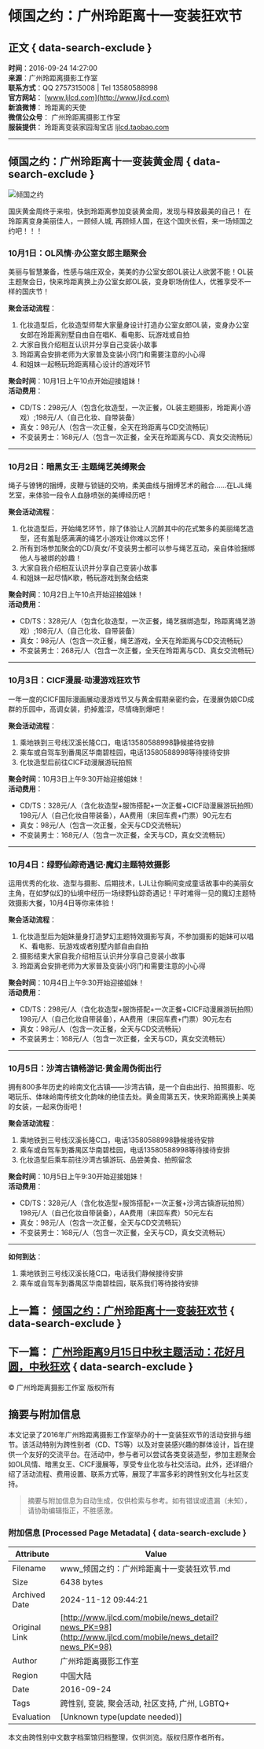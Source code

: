 # 倾国之约：广州玲距离十一变装狂欢节

## 正文 { data-search-exclude }


**时间**：2016-09-24 14:27:00  
**来源**：广州玲距离摄影工作室  
**联系方式**：QQ 2757315008 | Tel 13580588998  
**官方网站**： [www.ljlcd.com](http://www.ljlcd.com)  
**新浪微博**： 玲距离的天使  
**微信公众号**： 广州玲距离摄影工作室  
**服装提供**： 玲距离变装家园淘宝店 [ljlcd.taobao.com](http://ljlcd.taobao.com)

---

## 倾国之约：广州玲距离十一变装黄金周 { data-search-exclude }

![倾国之约](http://www.ljlcd.com/file/news/201902/20/_fileID=4142.jpeg)

国庆黄金周终于来啦，快到玲距离参加变装黄金周，发现与释放最美的自己！ 在玲距离变身美丽佳人，一顾倾人城, 再顾倾人国，在这个国庆长假，来一场倾国之约吧！！！

### 10月1日：OL风情·办公室女郎主题聚会
美丽与智慧兼备，性感与端庄双全，美美的办公室女郎OL装让人欲罢不能！OL装主题聚会日，快来玲距离换上办公室女郎OL装，变身职场俏佳人，优雅享受不一样的国庆节！

**聚会活动流程**：
1. 化妆造型后，化妆造型师帮大家量身设计打造办公室女郎OL装，变身办公室女郎在玲距离别墅自由自在唱K、看电影、玩游戏或自拍
2. 大家自我介绍相互认识并分享自己变装小故事
3. 玲距离会安排老师为大家普及变装小窍门和需要注意的小心得
4. 和姐妹一起畅玩玲距离精心设计的游戏环节

**聚会时间**：10月1日上午10点开始迎接姐妹！  
**活动费用**：
- CD/TS：298元/人（包含化妆造型，一次正餐，OL装主题摄影，玲距离小游戏）;198元/人（自己化妆、自带装备）
- 真女：98元/人（包含一次正餐，全天在玲距离与CD交流畅玩）
- 不变装男士：168元/人（包含一次正餐，全天在玲距离与CD、真女交流畅玩）

---

### 10月2日：暗黑女王·主题绳艺美缚聚会
绳子与镣铐的捆缚，皮鞭与锁链的交响，柔美曲线与捆缚艺术的融合……在LJL绳艺室，来体验一段令人血脉喷张的美缚经历吧！

**聚会活动流程**：
1. 化妆造型后，开始绳艺环节，除了体验让人沉醉其中的花式繁多的美丽绳艺造型，还有羞耻感满满的绳艺小游戏让你难以忘怀！
2. 所有到场参加聚会的CD/真女/不变装男士都可以参与绳艺互动，亲自体验捆绑他人与被绑的妙趣！
3. 大家自我介绍相互认识并分享自己变装小故事
4. 和姐妹一起尽情K歌，畅玩游戏到聚会结束

**聚会时间**：10月2日上午10点开始迎接姐妹！  
**活动费用**：
- CD/TS：328元/人（包含化妆造型，一次正餐，绳艺捆绑造型，玲距离绳艺游戏）;198元/人（自己化妆、自带装备）
- 真女：98元/人（包含一次正餐，绳艺游戏，全天在玲距离与CD交流畅玩）
- 不变装男士：268元/人（包含一次正餐，全天在玲距离与CD、真女交流畅玩）

---

### 10月3日：CICF漫展·动漫游戏狂欢节
一年一度的CICF国际漫画展动漫游戏节又与黄金假期亲密约会，在漫展伪娘CD成群的乐园中，高调女装，扔掉羞涩，尽情嗨到爆吧！

**聚会活动流程**：
1. 乘地铁到三号线汉溪长隆C口，电话13580588998静候接待安排
2. 乘车或自驾车到番禺区华南碧桂园，电话13580588998等待接待安排
3. 化妆造型后前往CICF动漫展游玩拍照

**聚会时间**：10月3日上午9:30开始迎接姐妹！  
**活动费用**：
- CD/TS：328元/人（含化妆造型+服饰搭配+一次正餐+CICF动漫展游玩拍照）198元/人（自己化妆自带装备），AA费用（来回车费+门票）90元左右 
- 真女：98元/人（包含一次正餐，全天与CD交流畅玩）
- 不变装男士：168元/人（包含一次正餐，全天与CD，真女交流畅玩）

---

### 10月4日：绿野仙踪奇遇记·魔幻主题特效摄影
运用优秀的化妆、造型与摄影、后期技术，LJL让你瞬间变成童话故事中的美丽女主角，在如梦似幻的仙境中经历一场绿野仙踪奇遇记！平时难得一见的魔幻主题特效摄影大餐，10月4日等你来体验！

**聚会活动流程**：
1. 化妆造型后为姐妹量身打造梦幻主题特效摄影写真，不参加摄影的姐妹可以唱K、看电影、玩游戏或者别墅内部自由自拍
2. 摄影结束大家自我介绍相互认识并分享自己变装小故事
3. 玲距离会安排老师为大家普及变装小窍门和需要注意的小心得

**聚会时间**：10月4日上午9:30开始迎接姐妹！  
**活动费用**：
- CD/TS：298元/人（含化妆造型+服饰搭配+一次正餐+CICF动漫展游玩拍照）198元/人（自己化妆自带装备），AA费用（来回车费+门票）90元左右
- 真女：98元/人（包含一次正餐，全天与CD交流畅玩）
- 不变装男士：168元/人（包含一次正餐，全天与CD，真女交流畅玩）

---

### 10月5日：沙湾古镇畅游记·黄金周伪街出行
拥有800多年历史的岭南文化古镇——沙湾古镇，是一个自由出行、拍照摄影、吃喝玩乐、体味岭南传统文化韵味的绝佳去处。黄金周第五天，快来玲距离换上美美的女装，一起来伪街吧！

**聚会活动流程**：
1. 乘地铁到三号线汉溪长隆C口，电话13580588998静候接待安排
2. 乘车或自驾车到番禺区华南碧桂园，电话13580588998等待接待安排
3. 化妆造型后乘车前往沙湾古镇游玩、品尝美食、拍照留念

**聚会时间**：10月5日上午9:30开始迎接姐妹！  
**活动费用**：
- CD/TS：328元/人（含化妆造型+服饰搭配+一次正餐+沙湾古镇游玩拍照）198元/人（自己化妆自带装备），AA费用（来回车费）50元左右
- 真女：98元/人（包含一次正餐，全天与CD交流畅玩）
- 不变装男士：168元/人（包含一次正餐，全天与CD，真女交流畅玩）

---

**如何到达**：  
1. 乘地铁到三号线汉溪长隆C口，电话我们静候接待安排  
2. 乘车或自驾车到番禺区华南碧桂园，联系我们等待接待安排  

## 上一篇： [倾国之约：广州玲距离十一变装狂欢节](#) { data-search-exclude }
## 下一篇： [广州玲距离9月15日中秋主题活动：花好月圆，中秋狂欢](#) { data-search-exclude }

© 广州玲距离摄影工作室 版权所有
<!-- tcd_original_link http://www.ljlcd.com/mobile/news_detail?news_PK=98 -->
## 摘要与附加信息

<!-- tcd_abstract -->
本文记录了2016年广州玲距离摄影工作室举办的十一变装狂欢节的活动安排与细节。该活动特别为跨性别者（CD、TS等）以及对变装感兴趣的群体设计，旨在提供一个友好的交流平台。在活动中，参与者可以尝试各类变装造型，参加主题聚会如OL风情、暗黑女王、CICF漫展等，享受专业化妆与社交活动。此外，还详细介绍了活动流程、费用设置、联系方式等，展现了丰富多彩的跨性别文化与社区支持。
<!-- tcd_abstract_end -->

> 摘要与附加信息为自动生成，仅供检索与参考。如有错误或遗漏（未知），请协助编辑指正，不胜感激。

### 附加信息 [Processed Page Metadata] { data-search-exclude }

| Attribute       | Value                                  |
|-----------------|----------------------------------------|
| Filename        | www_倾国之约：广州玲距离十一变装狂欢节.md                             |
| Size            | 6438 bytes                           |
| Archived Date   | 2024-11-12 09:44:21                             |
| Original Link   | [http://www.ljlcd.com/mobile/news_detail?news_PK=98](http://www.ljlcd.com/mobile/news_detail?news_PK=98)                       |
| Author          | 广州玲距离摄影工作室                               |
| Region          | 中国大陆                               |
| Date            | 2016-09-24                                 |
| Tags            | 跨性别, 变装, 聚会活动, 社区支持, 广州, LGBTQ+                                 |
| Evaluation            | [Unknown type(update needed)]                                 |
<!-- tcd_table_end -->

本文由跨性别中文数字档案馆归档整理，仅供浏览。版权归原作者所有。

